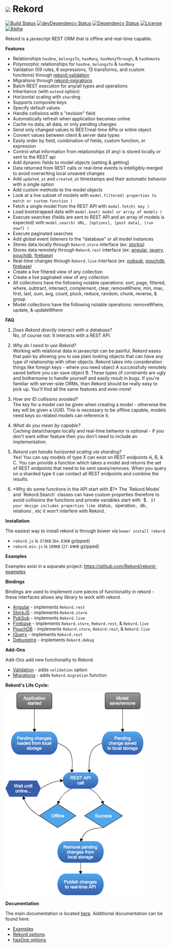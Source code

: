 # <img src="https://raw.githubusercontent.com/Rekord/rekord/master/images/rekord-color.png" width="60"> Rekord

[![Build Status](https://travis-ci.org/Rekord/rekord.svg?branch=master)](https://travis-ci.org/Rekord/rekord)
[![devDependency Status](https://david-dm.org/Rekord/rekord/dev-status.svg)](https://david-dm.org/Rekord/rekord#info=devDependencies)
[![Dependency Status](https://david-dm.org/Rekord/rekord.svg)](https://david-dm.org/Rekord/rekord)
[![License](https://img.shields.io/badge/license-MIT-blue.svg)](https://github.com/Rekord/rekord/blob/master/LICENSE)
[![Alpha](https://img.shields.io/badge/State-Alpha-orange.svg)]()

Rekord is a javascript REST ORM that is offline and real-time capable.

**Features**
- Relationships `hasOne`, `belongsTo`, `hasMany`, `hasManyThrough`, & `hasRemote`
- Polymorphic relationships for `hasOne`, `belongsTo` & `hasMany`
- Validation (59 rules, 6 expressions, 13 transforms, and custom functions) through [rekord-validation](https://github.com/Rekord/rekord-validation)
- Migrations through [rekord-migrations](https://github.com/Rekord/rekord-migrations)
- Batch REST execution for any/all types and operations
- Inheritance (with `extend` option)
- Horizontal scaling with `shard`ing
- Supports composite keys
- Specify default values
- Handle collisions with a "revision" field
- Automatically refresh when application becomes online
- Cache no data, all data, or only pending changes
- Send only changed values to REST/real-time APIs or entire object
- Convert values between client & server data types
- Easily order by field, combination of fields, custom function, or expression
- Control what information from relationships (if any) is stored locally or sent to the REST api
- Add dynamic fields to model objects (setting & getting)
- Data returned from REST calls or real-time events is intelligibly merged to avoid overwriting local unsaved changes
- Add `updated_at` and `created_at` timestamps and their automatic behavior with a single option
- Add custom methods to the model objects
- Look at a live subset of models with `model.filtered( properties to match or custom function )`
- Fetch a single model from the REST API with `model.fetch( key )`
- Load bootstrapped data with `model.boot( model or array of models )`
- Execute searches (fields are sent to REST API and an array of models is expected) with `model.search( URL, [options], [post data], [run now?] )`
- Execute paginated searches
- Add global event listeners to the "database" or all model instances
- Stores data locally through `Rekord.store` interface (ex: [storkjs](https://github.com/Rekord/rekord-storkjs))
- Stores data remotely through `Rekord.rest` interface (ex: [angular](https://github.com/Rekord/rekord-angular), [jquery](https://github.com/Rekord/rekord-jquery), [pouchdb](https://github.com/Rekord/rekord-pouchdb), [firebase](https://github.com/Rekord/rekord-firebase))
- Real-time changes through `Rekord.live` interface (ex: [pubsub](https://github.com/Rekord/rekord-pubsub), [pouchdb](https://github.com/Rekord/rekord-pouchdb), [firebase](https://github.com/Rekord/rekord-firebase))
- Create a live filtered view of any collection
- Create a live paginated view of any collection
- All collections have the following notable operations: sort, page, filtered, where, subtract, intersect, complement, clear, removeWhere, min, max, first, last, sum, avg, count, pluck, reduce, random, chunk, reverse, & group
- Model collections have the following notable operations: removeWhere, update, & updateWhere

**FAQ**

1. *Does Rekord directly interact with a database?*  
No, of course not. It interacts with a REST API.

2. *Why do I need to use Rekord?*  
Working with relational data in javascript can be painful. Rekord eases that pain by allowing you to use plain looking objects that can have any type of relationship with other objects. Rekord takes into consideration things like foreign keys - where you need object A successfully remotely saved before you can save object B. These types of constraints are ugly and bothersome to handle yourself and easily result in bugs. If you're familiar with server-side ORMs, then Rekord should be really easy to pick up. You'll find all the same features and even more!

3. *How are ID collisions avoided?*  
The key for a model can be given when creating a model - otherwise the key will be given a UUID. This is necessary to be offline capable, models need keys so related models can reference it.

4. *What do you mean by capable?*  
Caching data/changes locally and real-time behavior is optional - if you don't want either feature then you don't need to include an implementation.

5. *Rekord can handle horizontal scaling via sharding?*  
Yes! You can say models of type X can exist on REST endpoints A, B, & C. You can provide a function which takes a model and returns the set of REST endpoints that need to be sent saves/removes. When you query on a sharded type it can contact all REST endpoints and combine the results.

6. *Why do some functions in the API start with $?*  
The `Rekord.Model` and `Rekord.Search` classes can have custom properties therefore to avoid collisions the functions and private variables start with `$`. If your design includes properties like `status`, `operation`, `db`, `relations`, etc it won't interfere with Rekord.

**Installation**

The easiest way to install rekord is through bower via `bower install rekord`.

- `rekord.js` is `373KB` (`64.83KB` gzipped)
- `rekord.min.js` is `109KB` (`27.69KB` gzipped)

**Examples**

Examples exist in a separate project: https://github.com/Rekord/rekord-examples

**Bindings**

Bindings are used to implement core pieces of functionality in rekord - these interfaces allows any library to work with rekord.

- [Angular](https://github.com/Rekord/rekord-angular) - implements `Rekord.rest`
- [StorkJS](https://github.com/Rekord/rekord-storkjs) - implements `Rekord.store`
- [PubSub](https://github.com/Rekord/rekord-pubsub) - implements `Rekord.live`
- [Firebase](https://github.com/Rekord/rekord-firebase) - implements `Rekord.store`, `Rekord.rest`, & `Rekord.live`
- [PouchDB](https://github.com/Rekord/rekord-pouchdb) - implements `Rekord.store`, `Rekord.rest`, & `Rekord.live`
- [jQuery](https://github.com/Rekord/rekord-jquery) - implements `Rekord.rest`
- [Debugging](https://github.com/Rekord/rekord-debug) - implements `Rekord.debug`

**Add-Ons**

Add-Ons add new functionality to Rekord.

- [Validation](https://github.com/Rekord/rekord-validation) - adds `validation` option
- [Migrations](https://github.com/Rekord/rekord-migrations) - adds `Rekord.migration` function

**Rekord's Life Cycle:**

![Rekord Life Cycle](images/rekord-life-cycle.png)

**Documentation**

The main documentation is located [here](http://rekord.github.io/rekord/docs/). Additional documentation can be found here:

- [Examples](docs/Examples.md)
- [Rekord options](docs/Rekord-Options.md)
- [hasOne options](docs/HasOne-Options.md)
